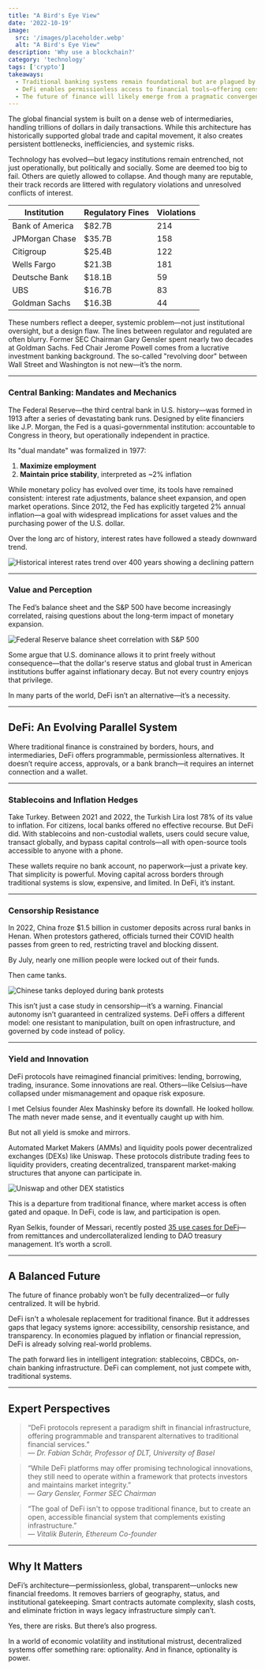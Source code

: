 ```yaml
---
title: "A Bird's Eye View"
date: '2022-10-19'
image:
  src: '/images/placeholder.webp'
  alt: "A Bird's Eye View"
description: 'Why use a blockchain?'
category: 'technology'
tags: ['crypto']
takeaways:
  - Traditional banking systems remain foundational but are plagued by systemic risk, regulatory failures, and entrenched conflicts of interest.
  - DeFi enables permissionless access to financial tools—offering censorship resistance, borderless stablecoin usage, and transparent yield generation.
  - The future of finance will likely emerge from a pragmatic convergence between legacy institutions and decentralized infrastructure.
---
```


The global financial system is built on a dense web of intermediaries, handling trillions of dollars in daily transactions. While this architecture has historically supported global trade and capital movement, it also creates persistent bottlenecks, inefficiencies, and systemic risks.

Technology has evolved—but legacy institutions remain entrenched, not just operationally, but politically and socially. Some are deemed too big to fail. Others are quietly allowed to collapse. And though many are reputable, their track records are littered with regulatory violations and unresolved conflicts of interest.

| Institution     | Regulatory Fines | Violations |
| --------------- | ---------------- | ---------- |
| Bank of America | $82.7B           | 214        |
| JPMorgan Chase  | $35.7B           | 158        |
| Citigroup       | $25.4B           | 122        |
| Wells Fargo     | $21.3B           | 181        |
| Deutsche Bank   | $18.1B           | 59         |
| UBS             | $16.7B           | 83         |
| Goldman Sachs   | $16.3B           | 44         |

These numbers reflect a deeper, systemic problem—not just institutional oversight, but a design flaw. The lines between regulator and regulated are often blurry. Former SEC Chairman Gary Gensler spent nearly two decades at Goldman Sachs. Fed Chair Jerome Powell comes from a lucrative investment banking background. The so-called "revolving door" between Wall Street and Washington is not new—it’s the norm.

---

### Central Banking: Mandates and Mechanics

The Federal Reserve—the third central bank in U.S. history—was formed in 1913 after a series of devastating bank runs. Designed by elite financiers like J.P. Morgan, the Fed is a quasi-governmental institution: accountable to Congress in theory, but operationally independent in practice.

Its "dual mandate" was formalized in 1977:

1. **Maximize employment**
2. **Maintain price stability**, interpreted as ~2% inflation

While monetary policy has evolved over time, its tools have remained consistent: interest rate adjustments, balance sheet expansion, and open market operations. Since 2012, the Fed has explicitly targeted 2% annual inflation—a goal with widespread implications for asset values and the purchasing power of the U.S. dollar.

Over the long arc of history, interest rates have followed a steady downward trend.

![Historical interest rates trend over 400 years showing a declining pattern](/images/400y-interest.webp)

---

### Value and Perception

The Fed’s balance sheet and the S&P 500 have become increasingly correlated, raising questions about the long-term impact of monetary expansion.

![Federal Reserve balance sheet correlation with S&P 500](/images/fed-sp.webp)

Some argue that U.S. dominance allows it to print freely without consequence—that the dollar's reserve status and global trust in American institutions buffer against inflationary decay. But not every country enjoys that privilege.

In many parts of the world, DeFi isn’t an alternative—it’s a necessity.

---

## DeFi: An Evolving Parallel System

Where traditional finance is constrained by borders, hours, and intermediaries, DeFi offers programmable, permissionless alternatives. It doesn’t require access, approvals, or a bank branch—it requires an internet connection and a wallet.

---

### Stablecoins and Inflation Hedges

Take Turkey. Between 2021 and 2022, the Turkish Lira lost 78% of its value to inflation. For citizens, local banks offered no effective recourse. But DeFi did. With stablecoins and non-custodial wallets, users could secure value, transact globally, and bypass capital controls—all with open-source tools accessible to anyone with a phone.

These wallets require no bank account, no paperwork—just a private key. That simplicity is powerful. Moving capital across borders through traditional systems is slow, expensive, and limited. In DeFi, it’s instant.

---

### Censorship Resistance

In 2022, China froze $1.5 billion in customer deposits across rural banks in Henan. When protestors gathered, officials turned their COVID health passes from green to red, restricting travel and blocking dissent.

By July, nearly one million people were locked out of their funds.

Then came tanks.

![Chinese tanks deployed during bank protests](/images/tank-webp.png)

This isn’t just a case study in censorship—it’s a warning. Financial autonomy isn’t guaranteed in centralized systems. DeFi offers a different model: one resistant to manipulation, built on open infrastructure, and governed by code instead of policy.

---

### Yield and Innovation

DeFi protocols have reimagined financial primitives: lending, borrowing, trading, insurance. Some innovations are real. Others—like Celsius—have collapsed under mismanagement and opaque risk exposure.

I met Celsius founder Alex Mashinsky before its downfall. He looked hollow. The math never made sense, and it eventually caught up with him.

But not all yield is smoke and mirrors.

Automated Market Makers (AMMs) and liquidity pools power decentralized exchanges (DEXs) like Uniswap. These protocols distribute trading fees to liquidity providers, creating decentralized, transparent market-making structures that anyone can participate in.

![Uniswap and other DEX statistics](/images/uniswap.webp)

This is a departure from traditional finance, where market access is often gated and opaque. In DeFi, code is law, and participation is open.

Ryan Selkis, founder of Messari, recently posted [35 use cases for DeFi](https://twitter.com/twobitidiot/status/1551874256761659393?s=20&t=cDNrQAr0FsQJXotpRolEAA)—from remittances and undercollateralized lending to DAO treasury management. It’s worth a scroll.

---

## A Balanced Future

The future of finance probably won’t be fully decentralized—or fully centralized. It will be hybrid.

DeFi isn't a wholesale replacement for traditional finance. But it addresses gaps that legacy systems ignore: accessibility, censorship resistance, and transparency. In economies plagued by inflation or financial repression, DeFi is already solving real-world problems.

The path forward lies in intelligent integration: stablecoins, CBDCs, on-chain banking infrastructure. DeFi can complement, not just compete with, traditional systems.

---

## Expert Perspectives

> “DeFi protocols represent a paradigm shift in financial infrastructure, offering programmable and transparent alternatives to traditional financial services.”  
> — _Dr. Fabian Schär, Professor of DLT, University of Basel_

> “While DeFi platforms may offer promising technological innovations, they still need to operate within a framework that protects investors and maintains market integrity.”  
> — _Gary Gensler, Former SEC Chairman_

> “The goal of DeFi isn't to oppose traditional finance, but to create an open, accessible financial system that complements existing infrastructure.”  
> — _Vitalik Buterin, Ethereum Co-founder_

---

## Why It Matters

DeFi’s architecture—permissionless, global, transparent—unlocks new financial freedoms. It removes barriers of geography, status, and institutional gatekeeping. Smart contracts automate complexity, slash costs, and eliminate friction in ways legacy infrastructure simply can’t.

Yes, there are risks. But there’s also progress.

In a world of economic volatility and institutional mistrust, decentralized systems offer something rare: optionality. And in finance, optionality is power.
